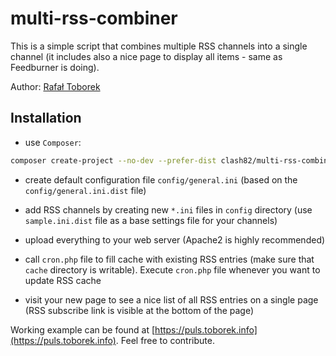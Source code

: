 multi-rss-combiner
==================

This is a simple script that combines multiple RSS channels into a single channel (it includes also a nice page to display all items - same as Feedburner is doing).

Author: [Rafał Toborek](https://kontakt.toborek.info)

Installation
------------

- use `Composer`:

```bash
composer create-project --no-dev --prefer-dist clash82/multi-rss-combiner
```

- create default configuration file `config/general.ini` (based on the `config/general.ini.dist` file)

- add RSS channels by creating new `*.ini` files in `config` directory (use `sample.ini.dist` file as a base settings file for your channels)

- upload everything to your web server (Apache2 is highly recommended)

- call `cron.php` file to fill cache with existing RSS entries (make sure that `cache` directory is writable). Execute `cron.php` file whenever you want to update RSS cache

- visit your new page to see a nice list of all RSS entries on a single page (RSS subscribe link is visible at the bottom of the page)

Working example can be found at [https://puls.toborek.info](https://puls.toborek.info). Feel free to contribute.
